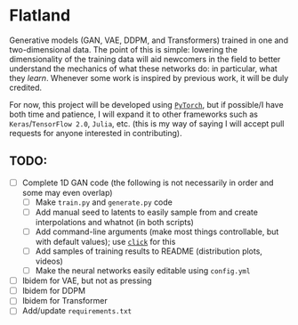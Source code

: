 # Flatland
Generative models (GAN, VAE, DDPM, and Transformers) trained in one and two-dimensional 
data. The point of this is simple: lowering the dimensionality of the training data 
will aid newcomers in the field to better understand the mechanics of what these 
networks do: in particular, what they *learn*. Whenever some work is inspired by 
previous work, it will be duly credited.

For now, this project will be developed using [`PyTorch`](https://pytorch.org/), 
but if possible/I have both time and patience, I will expand it to other frameworks 
such as `Keras`/`TensorFlow 2.0`, `Julia`, etc. (this is my way of saying I will 
accept pull requests for anyone interested in contributing).

## TODO: 
- [ ] Complete 1D GAN code (the following is not necessarily in order and some 
  may even overlap)
  - [ ] Make `train.py` and `generate.py` code
  - [ ] Add manual seed to latents to easily sample from and create interpolations
    and whatnot (in both scripts)
  - [ ] Add command-line arguments (make most things controllable, but with 
    default values); use [`click`](https://click.palletsprojects.com) for this
  - [ ] Add samples of training results to README (distribution plots, videos)
  - [ ] Make the neural networks easily editable using `config.yml`
- [ ] Ibidem for VAE, but not as pressing
- [ ] Ibidem for DDPM
- [ ] Ibidem for Transformer
- [ ] Add/update `requirements.txt`